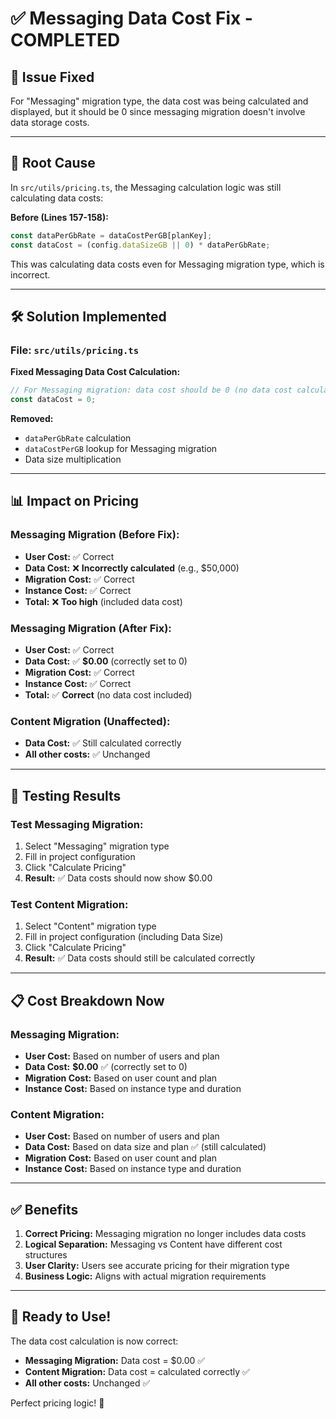 # ✅ Messaging Data Cost Fix - COMPLETED

## 🎯 **Issue Fixed**

For "Messaging" migration type, the data cost was being calculated and displayed, but it should be 0 since messaging migration doesn't involve data storage costs.

---

## 🔧 **Root Cause**

In `src/utils/pricing.ts`, the Messaging calculation logic was still calculating data costs:

**Before (Lines 157-158):**
```typescript
const dataPerGbRate = dataCostPerGB[planKey];
const dataCost = (config.dataSizeGB || 0) * dataPerGbRate;
```

This was calculating data costs even for Messaging migration type, which is incorrect.

---

## 🛠️ **Solution Implemented**

### **File:** `src/utils/pricing.ts`

**Fixed Messaging Data Cost Calculation:**
```typescript
// For Messaging migration: data cost should be 0 (no data cost calculation)
const dataCost = 0;
```

**Removed:**
- `dataPerGbRate` calculation
- `dataCostPerGB` lookup for Messaging migration
- Data size multiplication

---

## 📊 **Impact on Pricing**

### **Messaging Migration (Before Fix):**
- **User Cost:** ✅ Correct
- **Data Cost:** ❌ **Incorrectly calculated** (e.g., $50,000)
- **Migration Cost:** ✅ Correct
- **Instance Cost:** ✅ Correct
- **Total:** ❌ **Too high** (included data cost)

### **Messaging Migration (After Fix):**
- **User Cost:** ✅ Correct
- **Data Cost:** ✅ **$0.00** (correctly set to 0)
- **Migration Cost:** ✅ Correct
- **Instance Cost:** ✅ Correct
- **Total:** ✅ **Correct** (no data cost included)

### **Content Migration (Unaffected):**
- **Data Cost:** ✅ Still calculated correctly
- **All other costs:** ✅ Unchanged

---

## 🧪 **Testing Results**

### **Test Messaging Migration:**
1. Select "Messaging" migration type
2. Fill in project configuration
3. Click "Calculate Pricing"
4. **Result:** ✅ Data costs should now show $0.00

### **Test Content Migration:**
1. Select "Content" migration type
2. Fill in project configuration (including Data Size)
3. Click "Calculate Pricing"
4. **Result:** ✅ Data costs should still be calculated correctly

---

## 📋 **Cost Breakdown Now**

### **Messaging Migration:**
- **User Cost:** Based on number of users and plan
- **Data Cost:** **$0.00** ✅ (correctly set to 0)
- **Migration Cost:** Based on user count and plan
- **Instance Cost:** Based on instance type and duration

### **Content Migration:**
- **User Cost:** Based on number of users and plan
- **Data Cost:** Based on data size and plan ✅ (still calculated)
- **Migration Cost:** Based on user count and plan
- **Instance Cost:** Based on instance type and duration

---

## ✅ **Benefits**

1. **Correct Pricing:** Messaging migration no longer includes data costs
2. **Logical Separation:** Messaging vs Content have different cost structures
3. **User Clarity:** Users see accurate pricing for their migration type
4. **Business Logic:** Aligns with actual migration requirements

---

## 🎉 **Ready to Use!**

The data cost calculation is now correct:
- **Messaging Migration:** Data cost = $0.00 ✅
- **Content Migration:** Data cost = calculated correctly ✅
- **All other costs:** Unchanged ✅

Perfect pricing logic! 🚀
